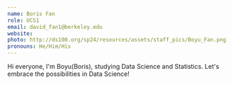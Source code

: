 ```yaml
---
name: Boris Fan
role: UCS1
email: david_fan1@berkeley.edu
website: 
photo: http://ds100.org/sp24/resources/assets/staff_pics/Boyu_Fan.png
pronouns: He/Him/His
---
```

Hi everyone, I'm Boyu(Boris), studying Data Science and Statistics. Let's embrace the possibilities in Data Science!

